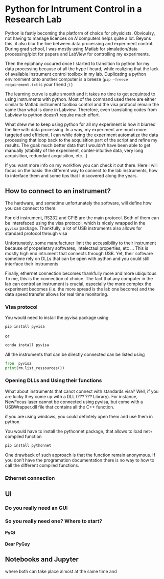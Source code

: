 # Python for Intrument Control in a Research Lab

Python is fastly becoming the platform of choice for physicists. Obvioulsy, not having to manage licences on *N* computers helps quite a lot. Beyons this, it also blur the line between data processing and experiment control. During grad school, I was mostly using Matlab for simulation/data processing/plot for papers and LabView for controlling my experiments.

Then the epiphany occured once I started to transition to python for my data processing because of all the hype I heard, while realizing that the lack of available Instrument control toolbox in my lab. Duplicating a python environment onto another computer is a breeze (`pip —freeze requirement.txt` is your friend ;) )

The learning curve is quite smooth and it takes no time to get acquinted to using instruments with python. Most of the command used there are either similar to Matlab instrument toolbox control and the visa protocol remain the same than what is done in Labview. Therefore, even translating codes from Labview to python doesn’t require much effort. 

What drew me to keep using python for all my experiment is how it blurred the line with data processing. In a way, my experiment are much more targeted and efficient. I can while doing the experiment automatize the data processing that loop back to the acquisition part of the script and refine my results. The goal: much better data that I wouldn’t have been able to get manually (stability of the experiment, conter-intuitive data, very long acquisition, redundant acquisition, etc…)

If you want more info on my workflow you can check it out there. Here I will focus on the basis: the different way to connect to the lab instruments, how to interface them and some tips that I discovered along the years. 

## How to connect to an instrument? 

The hardware, and sometime unfortunately the software, will define how you can connect to them. 

For old instrument, RS232 and GPIB are the main protocol. Both of them can be interefaced using the visa protocol, which is nicely wrapped in the `pyvisa` package. Thankfully, a lot of USB instruments also allows for standard protocol through visa

Unfortunately, some manufacturer limit the accessibility to their instrument because of properietary softwares, intelectaul properties, etc … This is mostly high end intrument that connects through USB. Yet, their software sometime rely on DLLs that can be open with python and you could still interface their instruments 

Finally, ethernet connection becomes thankfully more and more ubiquitous. To me, this is the connection of choice. The fact that any computer in the lab can control an instrument is crucial, especially the more complex the experiment becomes (i.e. the more spread is the lab one become) and the data speed  transfer allows for real time monitoring.

### Visa protocol 

You would need to install the pyvisa package using: 

```python
pip install pyvisa
```
or 

```python
conda install pyvisa
```

All the instruments that can be directly connected can be listed using 

```python
from  pyvisa 
print(rm.list_ressources())
```


### Opening DLLs and Using their functions

What about instruments that canot connect with standards visa? Well, if you are lucky they come up with a DLL (??? ??? Library). For instance, NewFocus laser cannot be connected using pyvisa, but come with a USBWrapper.dll file that contains all the C++ function. 

if you are using windows, you could defintely open them and use them in python. 

You would have to install the pythonnet package, that allows to load net+ compiled function 

```python
pip install pythonnet
```



One drawback of such approach is that the function remain anonymous. If you don’t have the programation documentation there is no way to how to call the different compiled functions.

### Ethernet connection


## UI 

### Do you really need an GUI

### So you really need one? Where to start? 

#### PyQt

#### Dear PyGuy

## Notebooks and Jupyter 


where both can take place almost at the same time and 
